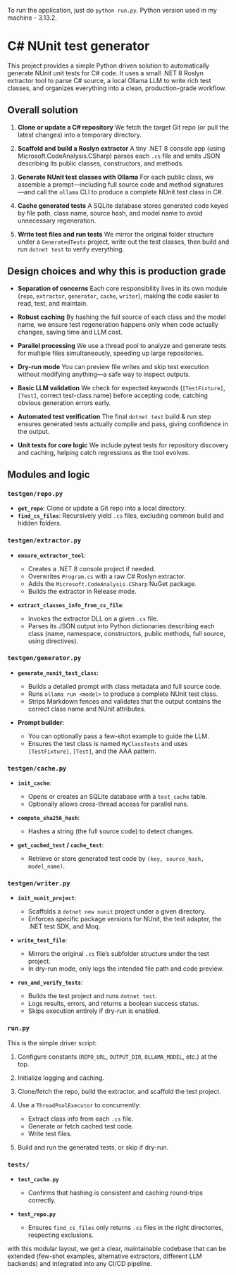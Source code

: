 To run the application, just do `python run.py`. Python version used in my machine - 3.13.2. 

# C# NUnit test generator

This project provides a simple Python driven solution to automatically generate NUnit unit tests for C# code. It uses a small .NET 8 Roslyn extractor tool to parse C# source, a local Ollama LLM to write rich test classes, and organizes everything into a clean, production-grade workflow.

## Overall solution

1. **Clone or update a C# repository**
   We fetch the target Git repo (or pull the latest changes) into a temporary directory.

2. **Scaffold and build a Roslyn extractor**
   A tiny .NET 8 console app (using Microsoft.CodeAnalysis.CSharp) parses each `.cs` file and emits JSON describing its public classes, constructors, and methods.

3. **Generate NUnit test classes with Ollama**
   For each public class, we assemble a prompt—including full source code and method signatures—and call the `ollama` CLI to produce a complete NUnit test class in C#.

4. **Cache generated tests**
   A SQLite database stores generated code keyed by file path, class name, source hash, and model name to avoid unnecessary regeneration.

5. **Write test files and run tests**
   We mirror the original folder structure under a `GeneratedTests` project, write out the test classes, then build and run `dotnet test` to verify everything.

## Design choices and why this is production grade

* **Separation of concerns**
  Each core responsibility lives in its own module (`repo`, `extractor`, `generator`, `cache`, `writer`), making the code easier to read, test, and maintain.

* **Robust caching**
  By hashing the full source of each class and the model name, we ensure test regeneration happens only when code actually changes, saving time and LLM cost.

* **Parallel processing**
  We use a thread pool to analyze and generate tests for multiple files simultaneously, speeding up large repositories.

* **Dry-run mode**
  You can preview file writes and skip test execution without modifying anything—a safe way to inspect outputs.

* **Basic LLM validation**
  We check for expected keywords (`[TestFixture]`, `[Test]`, correct test-class name) before accepting code, catching obvious generation errors early.

* **Automated test verification**
  The final `dotnet test` build & run step ensures generated tests actually compile and pass, giving confidence in the output.

* **Unit tests for core logic**
  We include pytest tests for repository discovery and caching, helping catch regressions as the tool evolves.

## Modules and logic

### `testgen/repo.py`

* **`get_repo`**: Clone or update a Git repo into a local directory.
* **`find_cs_files`**: Recursively yield `.cs` files, excluding common build and hidden folders.

### `testgen/extractor.py`

* **`ensure_extractor_tool`**:

  * Creates a .NET 8 console project if needed.
  * Overwrites `Program.cs` with a raw C# Roslyn extractor.
  * Adds the `Microsoft.CodeAnalysis.CSharp` NuGet package.
  * Builds the extractor in Release mode.

* **`extract_classes_info_from_cs_file`**:

  * Invokes the extractor DLL on a given `.cs` file.
  * Parses its JSON output into Python dictionaries describing each class (name, namespace, constructors, public methods, full source, using directives).

### `testgen/generator.py`

* **`generate_nunit_test_class`**:

  * Builds a detailed prompt with class metadata and full source code.
  * Runs `ollama run <model>` to produce a complete NUnit test class.
  * Strips Markdown fences and validates that the output contains the correct class name and NUnit attributes.

* **Prompt builder**:

  * You can optionally pass a few-shot example to guide the LLM.
  * Ensures the test class is named `MyClassTests` and uses `[TestFixture]`, `[Test]`, and the AAA pattern.

### `testgen/cache.py`

* **`init_cache`**:

  * Opens or creates an SQLite database with a `test_cache` table.
  * Optionally allows cross-thread access for parallel runs.

* **`compute_sha256_hash`**:

  * Hashes a string (the full source code) to detect changes.

* **`get_cached_test` / `cache_test`**:

  * Retrieve or store generated test code by `(key, source_hash, model_name)`.

### `testgen/writer.py`

* **`init_nunit_project`**:

  * Scaffolds a `dotnet new nunit` project under a given directory.
  * Enforces specific package versions for NUnit, the test adapter, the .NET test SDK, and Moq.

* **`write_test_file`**:

  * Mirrors the original `.cs` file’s subfolder structure under the test project.
  * In dry-run mode, only logs the intended file path and code preview.

* **`run_and_verify_tests`**:

  * Builds the test project and runs `dotnet test`.
  * Logs results, errors, and returns a boolean success status.
  * Skips execution entirely if dry-run is enabled.

### `run.py`

This is the simple driver script:

1. Configure constants (`REPO_URL`, `OUTPUT_DIR`, `OLLAMA_MODEL`, etc.) at the top.
2. Initialize logging and caching.
3. Clone/fetch the repo, build the extractor, and scaffold the test project.
4. Use a `ThreadPoolExecutor` to concurrently:

   * Extract class info from each `.cs` file.
   * Generate or fetch cached test code.
   * Write test files.
5. Build and run the generated tests, or skip if dry-run.

### `tests/`

* **`test_cache.py`**

  * Confirms that hashing is consistent and caching round-trips correctly.

* **`test_repo.py`**

  * Ensures `find_cs_files` only returns `.cs` files in the right directories, respecting exclusions.


with this modular layout, we get a clear, maintainable codebase that can be extended (few-shot examples, alternative extractors, different LLM backends) and integrated into any CI/CD pipeline.
